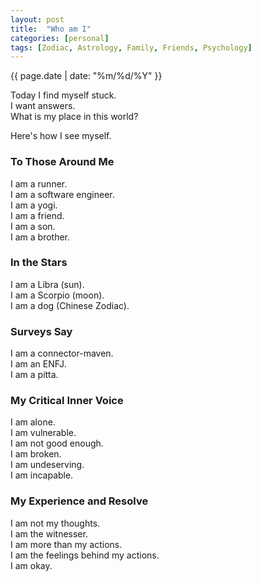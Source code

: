 ```yaml
---
layout: post
title:  "Who am I"
categories: [personal]
tags: [Zodiac, Astrology, Family, Friends, Psychology]
---
```

{{ page.date | date: "%m/%d/%Y" }}
 
Today I find myself stuck.  
I want answers.  
What is my place in this world?
 
Here's how I see myself.
 
### To Those Around Me
I am a runner.  
I am a software engineer.  
I am a yogi.  
I am a friend.  
I am a son.  
I am a brother.  
 
### In the Stars
I am a Libra (sun).  
I am a Scorpio (moon).  
I am a dog (Chinese Zodiac).  
 
### Surveys Say
I am a connector-maven.  
I am an ENFJ.  
I am a pitta.  
 
### My Critical Inner Voice
I am alone.  
I am vulnerable.  
I am not good enough.  
I am broken.  
I am undeserving.  
I am incapable.  
 
### My Experience and Resolve
I am not my thoughts.  
I am the witnesser.  
I am more than my actions.  
I am the feelings behind my actions.  
I am okay.  
